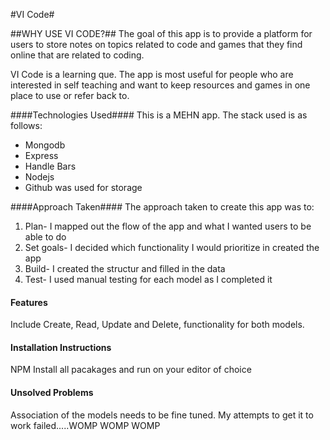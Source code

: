 #VI Code#

##WHY USE VI CODE?##
The goal of this app is to provide a platform for users to store notes on topics related to code and games that they find online that are related to coding. 

VI Code is a learning que. The app is most useful for people who are interested in self teaching and want to keep resources and games in one place to use or refer back to. 

####Technologies Used####
This is a MEHN app. The stack used is as follows: 
- Mongodb
- Express
- Handle Bars
- Nodejs
- Github was used for storage

####Approach Taken####
The approach taken to create this app was to: 
1. Plan- I mapped out the flow of the app and what I wanted users to be able to do
2. Set goals- I decided which functionality I would prioritize in created the app
3. Build- I created the structur and filled in the data 
4. Test- I used manual testing for each model as I completed it

#### Features ####
Include Create, Read, Update and Delete, functionality for both models. 

#### Installation Instructions ####
NPM Install all pacakages and run on your editor of choice

#### Unsolved Problems ####
Association of the models needs to be fine tuned. My attempts to get it to work failed.....WOMP WOMP WOMP